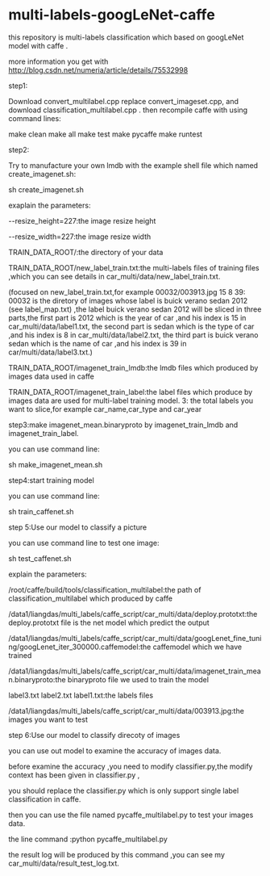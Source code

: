 # multi-labels-googLeNet-caffe
this repository is multi-labels classification which based on  googLeNet model with caffe .

more information you get with http://blog.csdn.net/numeria/article/details/75532998

step1:
 
Download convert_multilabel.cpp replace convert_imageset.cpp, and download classification_multilabel.cpp .
then recompile caffe with using command lines:

make clean
make all
make test
make pycaffe
make runtest




step2:

Try to manufacture your own lmdb with the example shell file which named create_imagenet.sh:

sh create_imagenet.sh

exaplain the parameters:

--resize_height=227:the image resize height

--resize_width=227:the image resize width

TRAIN_DATA_ROOT/:the directory of your data

TRAIN_DATA_ROOT/new_label_train.txt:the multi-labels files of training files ,which you can see details in car_multi/data/new_label_train.txt.

(focused on new_label_train.txt,for example 00032/003913.jpg 15 8 39:
00032 is the diretory of images whose label is buick verano sedan 2012 (see label_map.txt) ,the label buick verano sedan 2012 will be sliced in three parts,the first part is 2012 which is the year of car ,and his index is 15 in car_multi/data/label1.txt, the second part is sedan which is the type of car ,and his index is 8 in car_multi/data/label2.txt,
the third part is buick verano sedan which is the name of car ,and his index is 39 in car/multi/data/label3.txt.)

TRAIN_DATA_ROOT/imagenet_train_lmdb:the lmdb files which produced by images data used in caffe

TRAIN_DATA_ROOT/imagenet_train_label:the label files which produce by images data are used for multi-label training model.
3: the total labels you want to slice,for example car_name,car_type and car_year




step3:make imagenet_mean.binaryproto by imagenet_train_lmdb and imagenet_train_label.

you can use command line:

sh make_imagenet_mean.sh





step4:start training model

you can use command line:

sh train_caffenet.sh





step 5:Use our model to classify a picture

you can use command line to test one image:

sh test_caffenet.sh

explain the parameters:

/root/caffe/build/tools/classification_multilabel:the path of classification_multilabel which produced by caffe

/data1/liangdas/multi_labels/caffe_script/car_multi/data/deploy.prototxt:the deploy.prototxt file is the net model which predict the output

/data1/liangdas/multi_labels/caffe_script/car_multi/data/googLenet_fine_tuning/googLenet_iter_300000.caffemodel:the caffemodel which we have trained

/data1/liangdas/multi_labels/caffe_script/car_multi/data/imagenet_train_mean.binaryproto:the binaryproto file we used to train the model

label3.txt label2.txt label1.txt:the labels files 

/data1/liangdas/multi_labels/caffe_script/car_multi/data/003913.jpg:the images you want to test






step 6:Use our model to classify direcoty of images

you can use out model to examine the accuracy of images data.

before examine the accuracy ,you need to modify classifier.py,the modify context has been given in classifier.py ,

you should replace the classifier.py which is only support single label classification in caffe.

then you can use the file named pycaffe_multilabel.py to test your images data.

the line command :python pycaffe_multilabel.py 

the result log will be produced by this command ,you can see my car_multi/data/result_test_log.txt.



